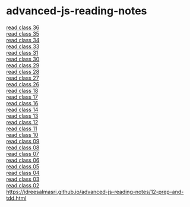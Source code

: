 # advanced-js-reading-notes
[read class 36](./read-36.md)<br>
[read class 35](./read-35.md)<br>
[read class 34](./read-34.md)<br>
[read class 33](./read-33.md)<br>
[read class 31](./read-31.md)<br>
[read class 30](./read-30.md)<br>
[read class 29](./read-29.md)<br>
[read class 28](./read-28.md)<br>
[read class 27](./read-27.md)<br>
[read class 26](./read-26.md)<br>
[read class 18](./18-prep-and-tdd.md)<br>
[read class 17](./17-prep-and-tdd.md)<br>
[read class 16](./16-prep-and-tdd.md)<br>
[read class 14](./14-prep-and-tdd.md)<br>
[read class 13](./13-prep-and-tdd.md)<br>
[read class 12](./12-prep-and-tdd.md)<br>
[read class 11](./11-prep-and-tdd.md)<br>
[read class 10](./10-prep-and-tdd.md)<br>
[read class 09](./09-prep-and-tdd.md)<br>
[read class 08](./08-prep-and-tdd.md)<br>
[read class 07](./07-prep-and-tdd.md)<br>
[read class 06](./06-prep-and-tdd.md)<br>
[read class 05](./04-prep-and-tdd.md)<br>
[read class 04](./03-prep-and-tdd.md)<br>
[read class 03](./02-prep-and-tdd.md)<br>
[read class 02](./01-prep-and-tdd.md)<br>
https://idreesalmasri.github.io/advanced-js-reading-notes/12-prep-and-tdd.html